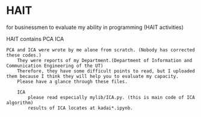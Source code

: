 # HAIT
for businessmen to evaluate my ability in programming (HAIT activities)

HAIT contains
	PCA
	ICA


	PCA and ICA were wrote by me alone from scratch. (Nobody has corrected these codes.)
		They were reports of my Department.(Department of Information and Communication Engineering of the UT)
		Therefore, they have some difficult points to read, but I uploaded them because I think they will help you to evaluate my capacity.
		Please have a glance through these files.

		ICA
			please read especially mylib/ICA.py. (this is main code of ICA algorithm)
			results of ICA locates at kadai*.ipynb.
